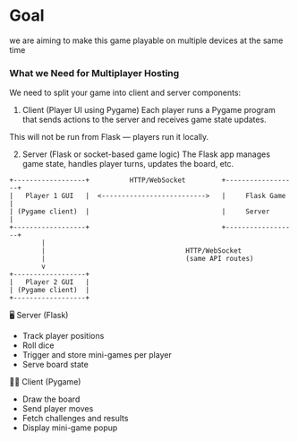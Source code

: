 # Goal

we are aiming to make this game playable on multiple devices at the same time 

### What we Need for Multiplayer Hosting

We need to split your game into client and server components:

1. Client (Player UI using Pygame)
Each player runs a Pygame program that sends actions to the server and receives game state updates.

This will not be run from Flask — players run it locally.

2. Server (Flask or socket-based game logic)
The Flask app manages game state, handles player turns, updates the board, etc.


```
+------------------+          HTTP/WebSocket         +------------------+
|   Player 1 GUI   |  <-------------------------->   |     Flask Game   |
| (Pygame client)  |                                 |     Server       |
+------------------+                                 +------------------+
        |
        |                                   HTTP/WebSocket
        |                                   (same API routes)
        v
+------------------+                                 
|   Player 2 GUI   |                                 
| (Pygame client)  |
+------------------+
```


🖥 Server (Flask)	

- Track player positions
- Roll dice
- Trigger and store mini-games per player
- Serve board state

🧑‍💻 Client (Pygame)	

- Draw the board
- Send player moves
- Fetch challenges and results
- Display mini-game popup
